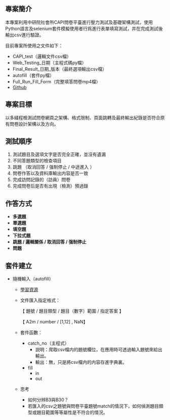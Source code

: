 ## 專案簡介
本專案利用中研院社會所CAPI問卷平臺進行壓力測試及基礎架構測試，使用Python語言及selenium套件模擬使用者行爲進行表單填寫測試，并在完成測試後輸出csv進行驗證。

目前專案所使用之文件如下：

- CAPI_test（邏輯文件csv檔）
- Web_Testing_日期（主程式碼py檔）
- Final_Result_日期_版本（最終選項輸出csv檔）
- autofill（套件py檔）
- Full_Run_Fill_Form（完整填答問卷mp4檔）
- [Github](https://github.com/sefx5ever/Web_Testing)

## 專案目標
以多綫程檢測試問卷網頁之架構、格式限制、頁面跳轉及最終輸出紀錄是否符合原有問卷設計架構以及方向。

## 測試順序
1. 測試題目及選項文字是否完全正確，並沒有遺漏
2. 不同答題類型的檢查項目
3. 跳題 （取消回答 / 强制停止 / 中途進入 ）
4. 問卷作答以及資料庫輸出内容是否一致
5. 完成訪問記錄的（訪員）問卷
6. 完成問卷后是否有出現（檢測）預過錄

## 作答方式
- **多選題**
- **單選題**
- **填空題**
- **下拉式題**
- **跳題 / 邏輯關係 / 取消回答 / 强制停止**
- **問題**

## 套件建立
- 隨機輸入（autofill）
    - [學習資源](https://www.youtube.com/watch?v=GGp-7VHgsKk)
    - 文件匯入指定格式：

        【 題號 / 題目類型 / 題目（數字）範圍 / 指定答案 】

        【 A2m / number / [1,12] , NaN】

    - 套件函數：
        - catch_no（主程式）
            - 説明：爬取csv檔内的題號欄位，在應用時可透過輸入題號來給出輸出。
            - 輸出：無，只是將csv檔内的内容存進字典裏。
        - fill
            - in
            - out
    - 思考
        - 如何分辨B3與B30？
        - 若匯入的csv之題號與問卷平臺題號match的情況下，如何偵測題目類型或題目範圍等等屬性是不符合的情況。
